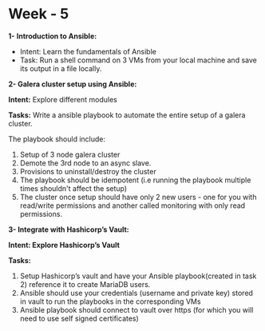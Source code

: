 # Week - 5

**1-** **Introduction to Ansible:**

- Intent: Learn the fundamentals of Ansible
- Task: Run a shell command on 3 VMs from your local machine and save its output in a file locally.

**2- Galera cluster setup using Ansible:**

**Intent:** Explore different modules

**Tasks:** Write a ansible playbook to automate the entire setup of a galera cluster.

The playbook should include:

1. Setup of 3 node galera cluster
2. Demote the 3rd node to an async slave.
3. Provisions to uninstall/destroy the cluster
4. The playbook should be idempotent (i.e running the playbook multiple times shouldn't affect the setup)
5. The cluster once setup should have only 2 new users - one for you with read/write permissions and another called monitoring with only read permissions.

**3- Integrate with Hashicorp’s Vault:**

**Intent: Explore Hashicorp’s Vault**

**Tasks:**

1. Setup Hashicorp’s vault and have your Ansible playbook(created in task 2) reference it to create MariaDB users.
2. Ansible should use your credentials (username and private key) stored in vault to run the playbooks in the corresponding VMs
3. Ansible playbook should connect to vault over https (for which you will need to use self signed certificates)
